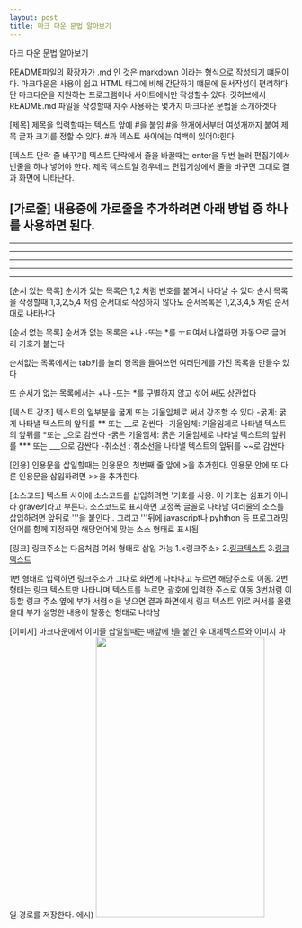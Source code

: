 ```yaml
---
layout: post
title: 마크 다운 문법 알아보기
---
```



마크 다운 문법 알아보기

<div class="message">
 README파일의 확장자가 .md 인 것은 markdown 이라는 형식으로 작성되기 떄문이다. 마크다운은 사용이 쉽고
 HTML 태그에 비해 간단하기 떄문에 문서작성이 편리하다.
 단 마크다운을 지원하는 프로그램이나 사이트에서만 작성할수 있다. 깃허브에서 README.md 파일을 작성할때 자주 사용하는 몇가지 마크다운 문법을 소개하겟다
</div>


[제목]
제목을 입력할때는 텍스트 앞에 #을 붙임
#을 한개에서부터 여섯개까지 붙여 제목 글자 크기를 정할 수 있다.
#과 텍스트 사이에는 여백이 있어야한다.


[텍스트 단락 줄 바꾸기]
텍스트 단락에서 줄을 바꿀때는 enter을 두번 눌러 편집기에서 빈줄을 하나 넣어야 한다.
제목 텍스트일 경우네느 편집기상에서 줄을 바꾸면 그대로 결과 화면에 나타난다.


[가로줄]
내용중에 가로줄을 추가하려면 아래 방법 중 하나를 사용하면 된다.
---
-------------
- - - 
***
**********
* * *

[순서 있는 목록]
순서가 있는 목록은 1,2 처럼 번호를 붙여서 나타날 수 있다
순서 목록을 작성할때 1,3,2,5,4 처럼 순서대로 작성하지 않아도 순서목록은 1,2,3,4,5 처럼 순서대로 나타난다


[순서 없는 목록]
순서가 없는 목록은 +나 -또는 *를 ㅜㅌ여서 나열하면 자동으로 글머리 기호가 붙는다

순서없는 목록에서는 tab키를 눌러 항목을 들여쓰면 여러단계를 가진 목록을 만들수 있다

또 순서가 없는 목록에서는 +나 -또는 *를 구별하지 않고 섞어 써도 상관없다


[텍스트 강조]
텍스트의 일부분을 굴게 또는 기울임체로 써서 강조할 수 있다
-굵게: 굵게 나타낼 텍스트의 앞뒤를 ** 또는 __로 감싼다
-기울임체: 기울임체로 나타낼 텍스트의 앞뒤를 *또는 _으로 감싼다
-굵은 기울임체: 굵은 기울임체로 나타낼 텍스트의 앞뒤를  *** 또는 ___으로 감싼다
-취소선 : 취소선을 나타낼 텍스트의 앞뒤를 ~~로 감싼다


[인용]
인용문을 삽일할때는 인용문의 첫번째 줄 앞에 >을 추가한다. 인용문 안에 또 다른 인용문을 삽입하려면 >>을 추가한다.


[소스코드]
텍스트 사이에 소스코드를 삽입하려면 '기호를 사용. 이 기호는 쉼표가 아니라 grave키라고 부른다. 소스코드로 표시하면 고정폭 글꼴로 나타남
여러줄의 소스를 삽입하려면 앞뒤로 '''을 붙인다.. 그리고 '''뒤에 javascript나 pyhthon 등 프로그래밍 언어를 함께 지정하면 해당언어에 맞는 소스 형태로 표시됨


[링크]
링크주소는 다음처럼 여러 형태로 삽입 가능
1.<링크주소>
2.[링크텍스트](링크주소)
3.[링크텍스트](링크주소, "부가설명")

1번 형태로 입력하면 링크주소가 그대로 화면에 나타나고 누르면 해당주소로 이동.
2번 형태는 링크 텍스트만 나타나며 텍스트를 누르면 괄호에 입력한 주소로 이동
3번처럼 이동할 링크 주소 옆에 부가 서렴ㅇ을 넣으면 결과 화면에서 링크 텍스트 위로 커서를 올렸을대 부가 설명한 내용이 말풍선 형태로 나타남

[이미지]
마크다운에서 이미즐 삽일할때는 매앞에 !을 붙인 후 대체텍스트와 이미지 파일 경로를 저장한다.
에시)
 <img src="https://user-images.githubusercontent.com/95964960/204191336-fa4a5738-1988-4643-8d3b-c03a69516893.jpg" width="300" height="500"/>





